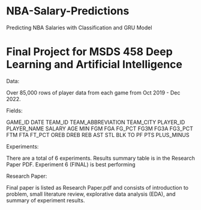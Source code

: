 # NBA-Salary-Predictions
Predicting NBA Salaries with Classification and GRU Model

# Final Project for MSDS 458 Deep Learning and Artificial Intelligence
       
Data:
       
Over 85,000 rows of player data from each game from Oct 2019 - Dec 2022. 
        
Fields: 

GAME_ID	DATE	TEAM_ID	TEAM_ABBREVIATION	TEAM_CITY	PLAYER_ID	PLAYER_NAME	SALARY	AGE	
MIN	FGM	FGA	FG_PCT	FG3M	FG3A	FG3_PCT	FTM	FTA	FT_PCT	OREB	DREB	REB	AST	STL	
BLK	TO	PF	PTS	PLUS_MINUS


Experiments: 

There are a total of 6 experiments. Results summary table is in the Research Paper PDF. Experiment 6 (FINAL) is best performing


Research Paper:

Final paper is listed as Research Paper.pdf and consists of introduction to problem, small literature review, explorative data analysis (EDA), and summary of experiment results. 


       
